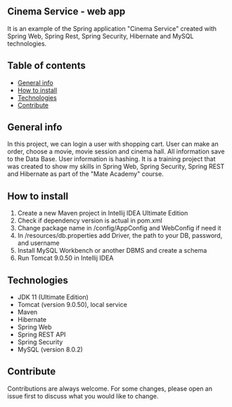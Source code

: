## Cinema Service - web app
It is an example of the Spring application "Cinema Service" created with Spring Web, Spring Rest, Spring Security, Hibernate and MySQL technologies.

## Table of contents
* [General info](#general-info)
* [How to install](#how-to-install)
* [Technologies](#technologies)
* [Contribute](#contribute)

## General info
In this project, we can login a user with shopping cart. User can make an order, choose a movie, movie session and cinema hall.
All information save to the Data Base. User information is hashing. 
It is a training project that was created to show my skills in Spring Web, Spring Security, Spring REST and Hibernate as part of the "Mate Academy" course.

## How to install
1. Create a new Maven project in Intellij IDEA Ultimate Edition 
2. Check if dependency version is actual in pom.xml
3. Change package name in /config/AppConfig and WebConfig if need it
4. In /resources/db.properties add Driver, the path to your DB, password, and username
5. Install MySQL Workbench or another DBMS and create a schema
6. Run Tomcat 9.0.50 in Intellij IDEA

## Technologies
* JDK 11 (Ultimate Edition)
* Tomcat (version 9.0.50), local service
* Maven
* Hibernate
* Spring Web
* Spring REST API
* Spring Security
* MySQL (version 8.0.2)

## Contribute
Contributions are always welcome. For some changes, please open an issue first to discuss what you would like to change.